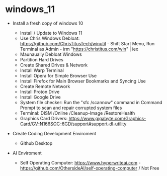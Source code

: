 # windows_11
+ Install a fresh copy of windows 10
  - Install / Update to Windows 11
  - Use Chris Windows Debloat: https://github.com/ChrisTitusTech/winutil - Shift Start Menu, Run Terminal as Admin - irm "https://christitus.com/win" | iex
  - Maunaually Debloat Windows
  - Partition Hard Drives
  - Create Shared Drives & Network
  - Install Warp Terminal
  - Install Opera for Simple Browser Use
  - Install Firefox for Main Browser Bookmarks and Syncing Use
  - Create Remote Network
  - Install Proton Drive
  - Install Google Drive
  - System file checker: Run the "sfc /scannow" command in Command Prompt to scan and repair corrupted system files
  - Terminal: DISM /Online /Cleanup-Image /RestoreHealth
  - Graphics Card Drivers: https://www.gigabyte.com/Graphics-Card/GV-N166SOC-6GD/support#support-dl-utility

+ Create Coding Development Enviroment
  - Github Desktop

+ AI Enviroment
  - Self Operating Computer: https://www.hyperwriteai.com - https://github.com/OthersideAI/self-operating-computer /  Not Free
